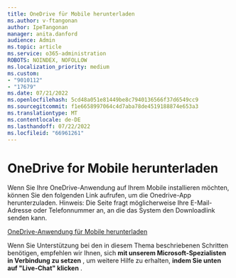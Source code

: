 ```yaml
---
title: OneDrive für Mobile herunterladen
ms.author: v-ftangonan
author: IpeTangonan
manager: anita.danford
audience: Admin
ms.topic: article
ms.service: o365-administration
ROBOTS: NOINDEX, NOFOLLOW
ms.localization_priority: medium
ms.custom:
- "9010112"
- "17679"
ms.date: 07/21/2022
ms.openlocfilehash: 5cd48a051e81449be8c7940136566f37d6549cc9
ms.sourcegitcommit: f1e6658997064c4d7aba78de4519188874e653a3
ms.translationtype: MT
ms.contentlocale: de-DE
ms.lasthandoff: 07/22/2022
ms.locfileid: "66961261"
---
```

# <a name="download-onedrive-for-mobile"></a>OneDrive for Mobile herunterladen

Wenn Sie Ihre OneDrive-Anwendung auf Ihrem Mobile installieren möchten, können Sie den folgenden Link aufrufen, um die Onedrive-App herunterzuladen.
Hinweis: Die Seite fragt möglicherweise Ihre E-Mail-Adresse oder Telefonnummer an, an die das System den Downloadlink senden kann.

[OneDrive-Anwendung für Mobile herunterladen](https://www.microsoft.com/microsoft-365/onedrive/download)

Wenn Sie Unterstützung bei den in diesem Thema beschriebenen Schritten benötigen, empfehlen wir Ihnen, sich **mit unserem Microsoft-Spezialisten in Verbindung zu setzen** , um weitere Hilfe zu erhalten, **indem Sie unten auf "Live-Chat" klicken** . 